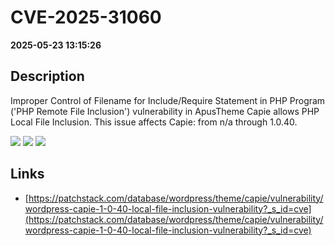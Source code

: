 # CVE-2025-31060

**2025-05-23 13:15:26**

## Description
Improper Control of Filename for Include/Require Statement in PHP Program ('PHP Remote File Inclusion') vulnerability in ApusTheme Capie allows PHP Local File Inclusion. This issue affects Capie: from n/a through 1.0.40.

![](https://img.shields.io/static/v1?label=Score&message=8.1&color=red)
![](https://img.shields.io/static/v1?label=Severity&message=HIGH&color=red)
![](https://img.shields.io/static/v1?label=CWE&message=RFI&color=green)

## Links
- [https://patchstack.com/database/wordpress/theme/capie/vulnerability/wordpress-capie-1-0-40-local-file-inclusion-vulnerability?_s_id=cve](https://patchstack.com/database/wordpress/theme/capie/vulnerability/wordpress-capie-1-0-40-local-file-inclusion-vulnerability?_s_id=cve)
